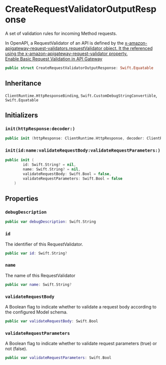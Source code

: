# CreateRequestValidatorOutputResponse

A set of validation rules for incoming Method requests.

<div class="remarks">
In OpenAPI, a RequestValidator of an API is defined by the <a href="https:​//docs.aws.amazon.com/apigateway/latest/developerguide/api-gateway-swagger-extensions.html#api-gateway-swagger-extensions-request-validators.requestValidator.html">x-amazon-apigateway-request-validators.requestValidator object. It the referenced using the <a href="https:​//docs.aws.amazon.com/apigateway/latest/developerguide/api-gateway-swagger-extensions.html#api-gateway-swagger-extensions-request-validator">x-amazon-apigateway-request-validator property.
</div>
<div class="seeAlso"><a href="https:​//docs.aws.amazon.com/apigateway/latest/developerguide/api-gateway-method-request-validation.html">Enable Basic Request Validation in API Gateway</div>

``` swift
public struct CreateRequestValidatorOutputResponse: Swift.Equatable 
```

## Inheritance

`ClientRuntime.HttpResponseBinding`, `Swift.CustomDebugStringConvertible`, `Swift.Equatable`

## Initializers

### `init(httpResponse:decoder:)`

``` swift
public init (httpResponse: ClientRuntime.HttpResponse, decoder: ClientRuntime.ResponseDecoder? = nil) throws 
```

### `init(id:name:validateRequestBody:validateRequestParameters:)`

``` swift
public init (
        id: Swift.String? = nil,
        name: Swift.String? = nil,
        validateRequestBody: Swift.Bool = false,
        validateRequestParameters: Swift.Bool = false
    )
```

## Properties

### `debugDescription`

``` swift
public var debugDescription: Swift.String 
```

### `id`

The identifier of this RequestValidator.

``` swift
public var id: Swift.String?
```

### `name`

The name of this RequestValidator

``` swift
public var name: Swift.String?
```

### `validateRequestBody`

A Boolean flag to indicate whether to validate a request body according to the configured Model schema.

``` swift
public var validateRequestBody: Swift.Bool
```

### `validateRequestParameters`

A Boolean flag to indicate whether to validate request parameters (true) or not (false).

``` swift
public var validateRequestParameters: Swift.Bool
```
